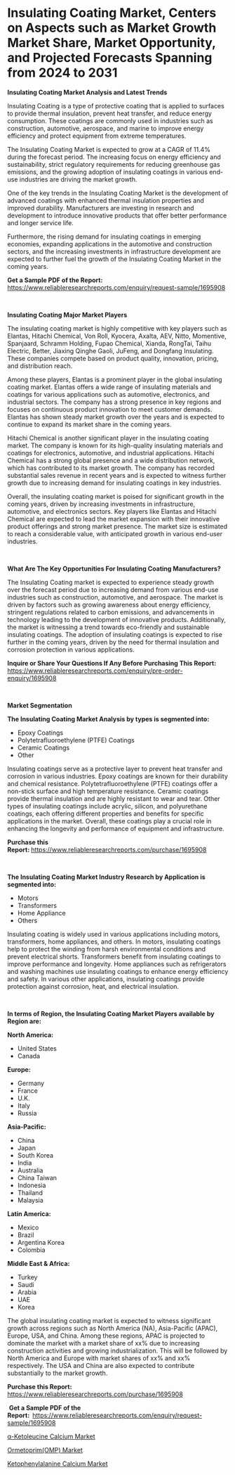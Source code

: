 <p><h1>Insulating Coating Market, Centers on Aspects such as Market Growth Market Share, Market Opportunity, and Projected Forecasts Spanning from 2024 to 2031</h1></p><p><strong>Insulating Coating Market Analysis and Latest Trends</strong></p>
<p><p>Insulating Coating is a type of protective coating that is applied to surfaces to provide thermal insulation, prevent heat transfer, and reduce energy consumption. These coatings are commonly used in industries such as construction, automotive, aerospace, and marine to improve energy efficiency and protect equipment from extreme temperatures.</p><p>The Insulating Coating Market is expected to grow at a CAGR of 11.4% during the forecast period. The increasing focus on energy efficiency and sustainability, strict regulatory requirements for reducing greenhouse gas emissions, and the growing adoption of insulating coatings in various end-use industries are driving the market growth.</p><p>One of the key trends in the Insulating Coating Market is the development of advanced coatings with enhanced thermal insulation properties and improved durability. Manufacturers are investing in research and development to introduce innovative products that offer better performance and longer service life.</p><p>Furthermore, the rising demand for insulating coatings in emerging economies, expanding applications in the automotive and construction sectors, and the increasing investments in infrastructure development are expected to further fuel the growth of the Insulating Coating Market in the coming years.</p></p>
<p><strong>Get a Sample PDF of the Report:&nbsp;</strong> <a href="https://www.reliableresearchreports.com/enquiry/request-sample/1695908">https://www.reliableresearchreports.com/enquiry/request-sample/1695908</a></p>
<p>&nbsp;</p>
<p><strong>Insulating Coating Major Market Players</strong></p>
<p><p>The insulating coating market is highly competitive with key players such as Elantas, Hitachi Chemical, Von Roll, Kyocera, Axalta, AEV, Nitto, Momentive, Spanjaard, Schramm Holding, Fupao Chemical, Xianda, RongTai, Taihu Electric, Better, Jiaxing Qinghe Gaoli, JuFeng, and Dongfang Insulating. These companies compete based on product quality, innovation, pricing, and distribution reach.</p><p>Among these players, Elantas is a prominent player in the global insulating coating market. Elantas offers a wide range of insulating materials and coatings for various applications such as automotive, electronics, and industrial sectors. The company has a strong presence in key regions and focuses on continuous product innovation to meet customer demands. Elantas has shown steady market growth over the years and is expected to continue to expand its market share in the coming years.</p><p>Hitachi Chemical is another significant player in the insulating coating market. The company is known for its high-quality insulating materials and coatings for electronics, automotive, and industrial applications. Hitachi Chemical has a strong global presence and a wide distribution network, which has contributed to its market growth. The company has recorded substantial sales revenue in recent years and is expected to witness further growth due to increasing demand for insulating coatings in key industries.</p><p>Overall, the insulating coating market is poised for significant growth in the coming years, driven by increasing investments in infrastructure, automotive, and electronics sectors. Key players like Elantas and Hitachi Chemical are expected to lead the market expansion with their innovative product offerings and strong market presence. The market size is estimated to reach a considerable value, with anticipated growth in various end-user industries.</p></p>
<p>&nbsp;</p>
<p><strong>What Are The Key Opportunities For Insulating Coating Manufacturers?</strong></p>
<p><p>The Insulating Coating market is expected to experience steady growth over the forecast period due to increasing demand from various end-use industries such as construction, automotive, and aerospace. The market is driven by factors such as growing awareness about energy efficiency, stringent regulations related to carbon emissions, and advancements in technology leading to the development of innovative products. Additionally, the market is witnessing a trend towards eco-friendly and sustainable insulating coatings. The adoption of insulating coatings is expected to rise further in the coming years, driven by the need for thermal insulation and corrosion protection in various applications.</p></p>
<p><strong>Inquire or Share Your Questions If Any Before Purchasing This Report:</strong> <a href="https://www.reliableresearchreports.com/enquiry/pre-order-enquiry/1695908">https://www.reliableresearchreports.com/enquiry/pre-order-enquiry/1695908</a></p>
<p>&nbsp;</p>
<p><strong>Market Segmentation</strong></p>
<p><strong>The Insulating Coating Market Analysis by types is segmented into:</strong></p>
<p><ul><li>Epoxy Coatings</li><li>Polytetrafluoroethylene (PTFE) Coatings</li><li>Ceramic Coatings</li><li>Other</li></ul></p>
<p><p>Insulating coatings serve as a protective layer to prevent heat transfer and corrosion in various industries. Epoxy coatings are known for their durability and chemical resistance. Polytetrafluoroethylene (PTFE) coatings offer a non-stick surface and high temperature resistance. Ceramic coatings provide thermal insulation and are highly resistant to wear and tear. Other types of insulating coatings include acrylic, silicon, and polyurethane coatings, each offering different properties and benefits for specific applications in the market. Overall, these coatings play a crucial role in enhancing the longevity and performance of equipment and infrastructure.</p></p>
<p><strong>Purchase this Report:&nbsp;</strong><a href="https://www.reliableresearchreports.com/purchase/1695908">https://www.reliableresearchreports.com/purchase/1695908</a></p>
<p>&nbsp;</p>
<p><strong>The Insulating Coating Market Industry Research by Application is segmented into:</strong></p>
<p><ul><li>Motors</li><li>Transformers</li><li>Home Appliance</li><li>Others</li></ul></p>
<p><p>Insulating coating is widely used in various applications including motors, transformers, home appliances, and others. In motors, insulating coatings help to protect the winding from harsh environmental conditions and prevent electrical shorts. Transformers benefit from insulating coatings to improve performance and longevity. Home appliances such as refrigerators and washing machines use insulating coatings to enhance energy efficiency and safety. In various other applications, insulating coatings provide protection against corrosion, heat, and electrical insulation.</p></p>
<p>&nbsp;</p>
<p><strong>In terms of Region, the Insulating Coating Market Players available by Region are:</strong></p>
<p>
    <p> <strong> North America: </strong>
        <ul>
            <li>United States</li>
            <li>Canada</li>
        </ul>
        </p> 
    <p> <strong> Europe: </strong>
        <ul>
            <li>Germany</li>
            <li>France</li>
            <li>U.K.</li>
            <li>Italy</li>
            <li>Russia</li>
        </ul>
        </p> 
    <p> <strong> Asia-Pacific: </strong>
        <ul>
            <li>China</li>
            <li>Japan</li>
            <li>South Korea</li>
            <li>India</li>
            <li>Australia</li>
            <li>China Taiwan</li>
            <li>Indonesia</li>
            <li>Thailand</li>
            <li>Malaysia</li>
        </ul>
        </p> 
    <p> <strong> Latin America: </strong>
        <ul>
            <li>Mexico</li>
            <li>Brazil</li>
            <li>Argentina Korea</li>
            <li>Colombia</li>
        </ul>
        </p> 
    <p> <strong> Middle East & Africa: </strong>
        <ul>
            <li>Turkey</li>
            <li>Saudi</li>
            <li>Arabia</li>
            <li>UAE</li>
            <li>Korea</li>
        </ul>
    </p>
    </p>
<p><p>The global insulating coating market is expected to witness significant growth across regions such as North America (NA), Asia-Pacific (APAC), Europe, USA, and China. Among these regions, APAC is projected to dominate the market with a market share of xx% due to increasing construction activities and growing industrialization. This will be followed by North America and Europe with market shares of xx% and xx% respectively. The USA and China are also expected to contribute substantially to the market growth.</p></p>
<p><strong>Purchase this Report: </strong><a href="https://www.reliableresearchreports.com/purchase/1695908">https://www.reliableresearchreports.com/purchase/1695908</a></p>
<p>&nbsp;<strong>Get a Sample PDF of the Report:&nbsp;&nbsp;</strong><a href="https://www.reliableresearchreports.com/enquiry/request-sample/1695908">https://www.reliableresearchreports.com/enquiry/request-sample/1695908</a></p>
<p><strong></strong></p>
<p><p><a href="https://view.publitas.com/reportprime-1/a-ketoleucine-calcium-market-research-report-reveals-the-latest-trends-and-opportunities-of-this-market-for-period-from-2023-2030/">α-Ketoleucine Calcium Market</a></p><p><a href="https://view.publitas.com/reportprime-1/ormetoprim-omp-market-size-and-examines-its-market-scope-with-a-primary-focus-on-growth-opportunities-and-forecasted-trends-spanning-from-2023-to-2030/">Ormetoprim(OMP) Market</a></p><p><a href="https://view.publitas.com/reportprime-1/ketophenylalanine-calcium-market-analysis-examines-its-scope-on-growth-opportunities-and-forecasted-trends-spanning-from-2023-to-2030/">Ketophenylalanine Calcium Market</a></p></p>